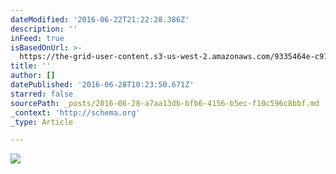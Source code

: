```yaml
---
dateModified: '2016-06-22T21:22:28.386Z'
description: ''
inFeed: true
isBasedOnUrl: >-
  https://the-grid-user-content.s3-us-west-2.amazonaws.com/9335464e-c913-4473-96b8-e59258be1067.jpg
title: ''
author: []
datePublished: '2016-06-28T10:23:50.671Z'
starred: false
sourcePath: _posts/2016-06-28-a7aa13db-bfb6-4156-b5ec-f10c596c8bbf.md
_context: 'http://schema.org'
_type: Article

---
```

![](https://the-grid-user-content.s3-us-west-2.amazonaws.com/9335464e-c913-4473-96b8-e59258be1067.jpg)